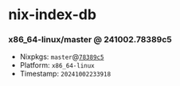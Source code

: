 # nix-index-db
### x86_64-linux/master @ 241002.78389c5
- Nixpkgs: `master`@[`78389c5`](https://github.com/NixOS/nixpkgs/commit/78389c563cbe52a1b5742cd760ef52291b429fc2)
- Platform: `x86_64-linux`
- Timestamp: `20241002233918`
